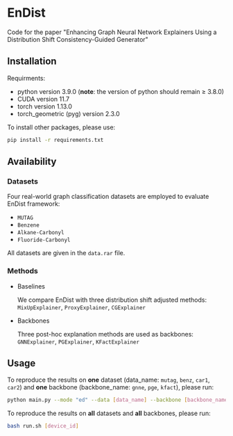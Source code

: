 # EnDist

Code for the paper "Enhancing Graph Neural Network Explainers Using a Distribution Shift Consistency-Guided Generator"

## Installation
Requirments:
- python version 3.9.0 (**note**: the version of python should remain $\ge$ 3.8.0)
- CUDA version 11.7
- torch version 1.13.0
- torch_geometric (pyg) version 2.3.0

To install other packages, please use: 
```sh
pip install -r requirements.txt
```

## Availability

### Datasets

Four real-world graph classification datasets are employed to evaluate EnDist framework: 

- `MUTAG`
- `Benzene`
- `Alkane-Carbonyl`
- `Fluoride-Carbonyl`

All datasets are given in the `data.rar` file.

### Methods

- Baselines

  We compare EnDist with three distribution shift adjusted methods: `MixUpExplainer`, `ProxyExplainer`, `CGExplainer`

- Backbones

  Three post-hoc explanation methods are used as backbones: `GNNExplainer`, `PGExplainer`, `KFactExplainer`

## Usage

To reproduce the results on **one** dataset (data_name: `mutag`, `benz`, `car1`, `car2`) and **one** backbone (backbone_name: `gnne`, `pge`, `kfact`), please run:

```sh
python main.py --mode "ed" --data [data_name] --backbone [backbone_name] --device [device_id] --read_configs --save_params
```

To reproduce the results on **all** datasets and **all** backbones, please run: 

```sh 
bash run.sh [device_id]
```
